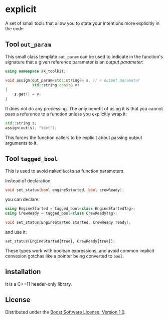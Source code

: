 # explicit
A set of small tools that allow you to state your intentions more explicitly in the code

## Tool `out_param`

This small class template `out_param` can be used to indicate in the function's signature that a given reference parameter is an *output parameter*:

```c++
using namespace ak_toolkit;

void assign(out_param<std::string&> s, // < output parameter
            std::string const& v)
{
    s.get() = v;
}
```

It does not do any processing. The only benefit of using it is that you cannot pass a reference to a function unless you explicitly wrap it:

```c++
std::string s;
assign(out(s), "text");
```

This forces the function callers to be explicit about passing output arguments to it.

## Tool `tagged_bool`

This is used to avoid naked `bool`s as function parameters.

Instead of declaration:

```c++
void set_status(bool engineSstarted, bool crewReady);
```

you can declare:

```c++
using EngineStarted = tagged_bool<class EngineStartedTag>;
using CrewReady = tagged_bool<class CrewReadyTag>;

void set_status(EngineStarted started, CrewReady ready);
```

and use it:

```
set_status(EngineStarted{true}, CrewReady{true});
```

These types work with boolean expressions, and avoid common implicit convesion gotchas like a pointer being converted to `bool`.

## installation
It is a C++11 header-only library.

## License
Distributed under the [Boost Software License, Version 1.0](http://www.boost.org/LICENSE_1_0.txt).
